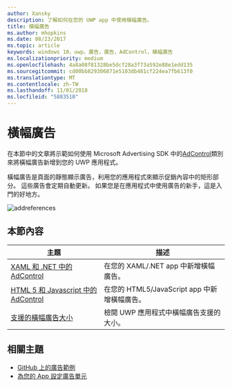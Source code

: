 ```yaml
---
author: Xansky
description: 了解如何在您的 UWP app 中使用橫幅廣告。
title: 橫幅廣告
ms.author: mhopkins
ms.date: 08/23/2017
ms.topic: article
keywords: windows 10，uwp，廣告，廣告，AdControl，橫幅廣告
ms.localizationpriority: medium
ms.openlocfilehash: 4a8a08f81328be5dcf28a3f73a592e88e1edd135
ms.sourcegitcommit: cd00bb829306871e5103db481cf224ea7fb613f0
ms.translationtype: MT
ms.contentlocale: zh-TW
ms.lasthandoff: 11/01/2018
ms.locfileid: "5883510"
---
```

# <a name="banner-ads"></a>橫幅廣告

在本節中的文章將示範如何使用 Microsoft Advertising SDK 中的[AdControl](https://docs.microsoft.com/uwp/api/microsoft.advertising.winrt.ui.adcontrol)類別來將橫幅廣告新增到您的 UWP 應用程式。

橫幅廣告是頁面的靜態顯示廣告，利用您的應用程式來顯示促銷內容中的矩形部分。 這些廣告會定期自動更新。 如果您是在應用程式中使用廣告的新手，這是入門的好地方。

![addreferences](images/banner-ad.png)

## <a name="in-this-section"></a>本節內容

|  主題    | 描述 |               
|----------|-------|
| [XAML 和 .NET 中的 AdControl](adcontrol-in-xaml-and--net.md)     | 在您的 XAML/.NET app 中新增橫幅廣告。        |
| [HTML 5 和 Javascript 中的 AdControl](adcontrol-in-html-5-and-javascript.md)     | 在您的 HTML5/JavaScript app 中新增橫幅廣告。        |
| [支援的橫幅廣告大小](supported-ad-sizes-for-banner-ads.md)    |  檢閱 UWP 應用程式中橫幅廣告支援的大小。        |


## <a name="related-topics"></a>相關主題

* [GitHub 上的廣告範例](http://aka.ms/githubads)
* [為您的 App 設定廣告單元](set-up-ad-units-in-your-app.md)
